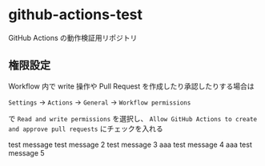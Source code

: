 # github-actions-test

GitHub Actions の動作検証用リポジトリ

## 権限設定

Workflow 内で write 操作や Pull Request を作成したり承認したりする場合は

`Settings` → `Actions` → `General` → `Workflow permissions`

で `Read and write permissions` を選択し、
`Allow GitHub Actions to create and approve pull requests` にチェックを入れる

test message
test message 2
test message 3 aaa
test message 4 aaa
test message 5
